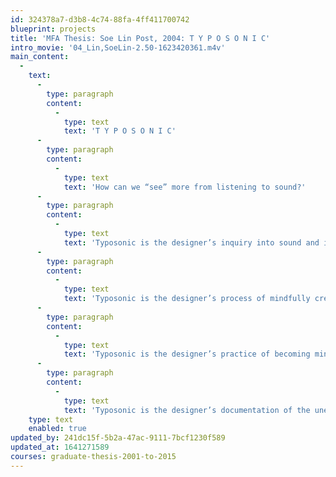```yaml
---
id: 324378a7-d3b8-4c74-88fa-4ff411700742
blueprint: projects
title: 'MFA Thesis: Soe Lin Post, 2004: T Y P O S O N I C'
intro_movie: '04_Lin,SoeLin-2.50-1623420361.m4v'
main_content:
  -
    text:
      -
        type: paragraph
        content:
          -
            type: text
            text: 'T Y P O S O N I C'
      -
        type: paragraph
        content:
          -
            type: text
            text: 'How can we “see” more from listening to sound?'
      -
        type: paragraph
        content:
          -
            type: text
            text: 'Typosonic is the designer’s inquiry into sound and its relationships to graphic design. Sound’s relationship to typography, and graphic forms will be discussed. How can sound be used to enhance visual communication? How can sound inspire creativity?'
      -
        type: paragraph
        content:
          -
            type: text
            text: 'Typosonic is the designer’s process of mindfully creating graphic designs by listening intently and contemplatively. It is a process that requires much effort and practice cultivating concentration and inquiry by activating the mind to see clearly into the impermanent and conditioned nature of reality.'
      -
        type: paragraph
        content:
          -
            type: text
            text: 'Typosonic is the designer’s practice of becoming mindful in all aspects of daily life. Through meditative listening, the designer’s habits and preconceptions that hinder creativity arise to the surface where they can be observed. Once these hindrances are on the surface, letting them go require mindful observation.'
      -
        type: paragraph
        content:
          -
            type: text
            text: 'Typosonic is the designer’s documentation of the unexpected moments and results that arise from inquiry, process and practice of listening mindfully.'
    type: text
    enabled: true
updated_by: 241dc15f-5b2a-47ac-9111-7bcf1230f589
updated_at: 1641271589
courses: graduate-thesis-2001-to-2015
---
```

